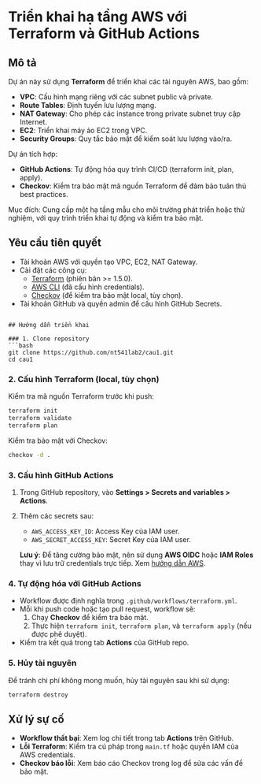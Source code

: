 # Triển khai hạ tầng AWS với Terraform và GitHub Actions

## Mô tả
Dự án này sử dụng **Terraform** để triển khai các tài nguyên AWS, bao gồm:
- **VPC**: Cấu hình mạng riêng với các subnet public và private.
- **Route Tables**: Định tuyến lưu lượng mạng.
- **NAT Gateway**: Cho phép các instance trong private subnet truy cập Internet.
- **EC2**: Triển khai máy ảo EC2 trong VPC.
- **Security Groups**: Quy tắc bảo mật để kiểm soát lưu lượng vào/ra.

Dự án tích hợp:
- **GitHub Actions**: Tự động hóa quy trình CI/CD (terraform init, plan, apply).
- **Checkov**: Kiểm tra bảo mật mã nguồn Terraform để đảm bảo tuân thủ best practices.

Mục đích: Cung cấp một hạ tầng mẫu cho môi trường phát triển hoặc thử nghiệm, với quy trình triển khai tự động và kiểm tra bảo mật.

## Yêu cầu tiên quyết
- Tài khoản AWS với quyền tạo VPC, EC2, NAT Gateway.
- Cài đặt các công cụ:
  - [Terraform](https://www.terraform.io/downloads.html) (phiên bản >= 1.5.0).
  - [AWS CLI](https://aws.amazon.com/cli/) (đã cấu hình credentials).
  - [Checkov](https://www.checkov.io/) (để kiểm tra bảo mật local, tùy chọn).
- Tài khoản GitHub và quyền admin để cấu hình GitHub Secrets.
```

## Hướng dẫn triển khai

### 1. Clone repository
```bash
git clone https://github.com/nt541lab2/cau1.git
cd cau1
```

### 2. Cấu hình Terraform (local, tùy chọn)
Kiểm tra mã nguồn Terraform trước khi push:
```bash
terraform init
terraform validate
terraform plan
```

Kiểm tra bảo mật với Checkov:
```bash
checkov -d .
```

### 3. Cấu hình GitHub Actions
1. Trong GitHub repository, vào **Settings > Secrets and variables > Actions**.
2. Thêm các secrets sau:
   - `AWS_ACCESS_KEY_ID`: Access Key của IAM user.
   - `AWS_SECRET_ACCESS_KEY`: Secret Key của IAM user.

   **Lưu ý**: Để tăng cường bảo mật, nên sử dụng **AWS OIDC** hoặc **IAM Roles** thay vì lưu trữ credentials trực tiếp. Xem [hướng dẫn AWS](https://docs.aws.amazon.com/IAM/latest/UserGuide/id_roles.html).

### 4. Tự động hóa với GitHub Actions
- Workflow được định nghĩa trong `.github/workflows/terraform.yml`.
- Mỗi khi push code hoặc tạo pull request, workflow sẽ:
  1. Chạy **Checkov** để kiểm tra bảo mật.
  2. Thực hiện `terraform init`, `terraform plan`, và `terraform apply` (nếu được phê duyệt).
- Kiểm tra kết quả trong tab **Actions** của GitHub repo.

### 5. Hủy tài nguyên
Để tránh chi phí không mong muốn, hủy tài nguyên sau khi sử dụng:
```bash
terraform destroy
```

## Xử lý sự cố
- **Workflow thất bại**: Xem log chi tiết trong tab **Actions** trên GitHub.
- **Lỗi Terraform**: Kiểm tra cú pháp trong `main.tf` hoặc quyền IAM của AWS credentials.
- **Checkov báo lỗi**: Xem báo cáo Checkov trong log để sửa các vấn đề bảo mật.